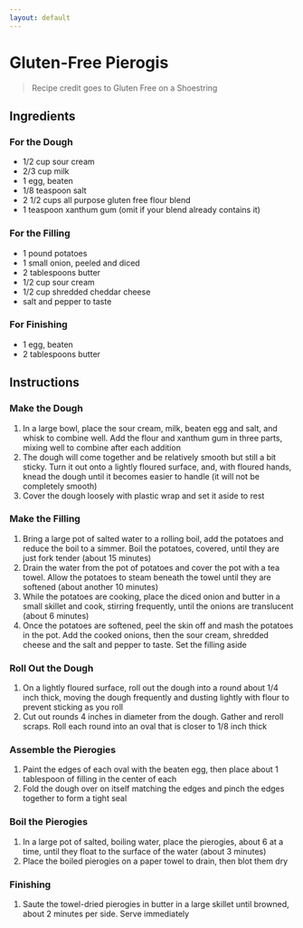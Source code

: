 ```yaml
---
layout: default
---
```


# Gluten-Free Pierogis 
> Recipe credit goes to Gluten Free on a Shoestring

## Ingredients 
### For the Dough 
* 1/2 cup sour cream
* 2/3 cup milk
* 1 egg, beaten
* 1/8 teaspoon salt
* 2 1/2 cups all purpose gluten free flour blend
* 1 teaspoon xanthum gum (omit if your blend already contains it)

### For the Filling 
* 1 pound potatoes
* 1 small onion, peeled and diced
* 2 tablespoons butter
* 1/2 cup sour cream
* 1/2 cup shredded cheddar cheese
* salt and pepper to taste

### For Finishing 
* 1 egg, beaten
* 2 tablespoons butter

## Instructions 
### Make the Dough 
1. In a large bowl, place the sour cream, milk, beaten egg and salt, and whisk to combine well. Add the flour and xanthum gum in three parts, mixing well to combine after each addition
2. The dough will come together and be relatively smooth but still a bit sticky. Turn it out onto a lightly floured surface, and, with floured hands, knead the dough until it becomes easier to handle (it will not be completely smooth)
3. Cover the dough loosely with plastic wrap and set it aside to rest

### Make the Filling 
1. Bring a large pot of salted water to a rolling boil, add the potatoes and reduce the boil to a simmer. Boil the potatoes, covered, until they are just fork tender (about 15 minutes)
2. Drain the water from the pot of potatoes and cover the pot with a tea towel. Allow the potatoes to steam beneath the towel until they are softened (about another 10 minutes)
3. While the potatoes are cooking, place the diced onion and butter in a small skillet and cook, stirring frequently, until the onions are translucent (about 6 minutes)
4. Once the potatoes are softened, peel the skin off and mash the potatoes in the pot. Add the cooked onions, then the sour cream, shredded cheese and the salt and pepper to taste. Set the filling aside

### Roll Out the Dough 
1. On a lightly floured surface, roll out the dough into a round about 1/4 inch thick, moving the dough frequently and dusting lightly with flour to prevent sticking as you roll
2. Cut out rounds 4 inches in diameter from the dough. Gather and reroll scraps. Roll each round into an oval that is closer to 1/8 inch thick

### Assemble the Pierogies 
1. Paint the edges of each oval with the beaten egg, then place about 1 tablespoon of filling in the center of each
2. Fold the dough over on itself matching the edges and pinch the edges together to form a tight seal

### Boil the Pierogies 
1. In a large pot of salted, boiling water, place the pierogies, about 6 at a time, until they float to the surface of the water (about 3 minutes)
2. Place the boiled pierogies on a paper towel to drain, then blot them dry

### Finishing 
1. Saute the towel-dried pierogies in butter in a large skillet until browned, about 2 minutes per side. Serve immediately 
